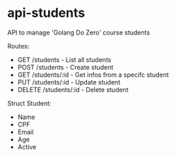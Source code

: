 # api-students
API to manage 'Golang Do Zero' course students

Routes: 
- GET /students - List all students
- POST /students - Create student
- GET /students/:id - Get infos from a specifc student
- PUT /students/:id - Update student 
- DELETE /students/:id - Delete student

Struct Student:

- Name
- CPF
- Email
- Age
- Active